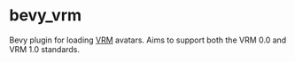# bevy_vrm

<!-- cargo-rdme start -->

Bevy plugin for loading [VRM](https://vrm.dev/en/) avatars.
Aims to support both the VRM 0.0 and VRM 1.0 standards.

<!-- cargo-rdme end -->
